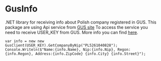 # GusInfo
.NET library for receiving info about Polish company registered in GUS. This package are using Api service from [GUS site](https://wyszukiwarkaregon.stat.gov.pl/appBIR/index.aspx)
To access the service you need to receive USER_KEY from GUS. More info you can find [here](http://bip.stat.gov.pl/dzialalnosc-statystyki-publicznej/rejestr-regon/interfejsyapi/jak-skorzystac-informacja-dla-podmiotow-komercyjnych/).

```
var info = new new GusClient(USER_KEY).GetCompanyByNip("PL5261040828");
Console.Writeln($"Name:{info.Name}, Nip:{info.Nip}, Regon:{info.Regon}, Address:{info.ZipCode} {info.City} {info.Street}");
```
